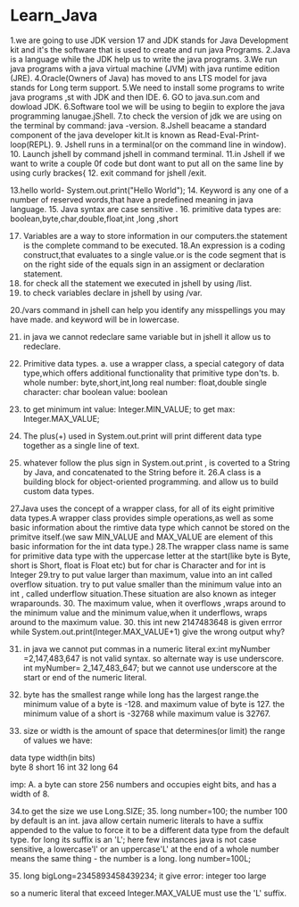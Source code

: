 # Learn_Java

1.we are going to use JDK version 17 and JDK stands for Java Development kit and it's the software that is used to create and run java Programs.
2.Java is a language while the JDK help us to write the java programs.
3.We run java programs with a java virtual machine (JVM) with java runtime edition (JRE).
4.Oracle(Owners of Java) has moved to ans LTS model for java stands for Long term support.
5.We need to install some programs to write java programs ,st with JDK and then IDE. 6. GO to java.sun.com and dowload JDK.
6.Software tool we will be using to begiin to explore the java programming lanugae.jShell.
7.to check the version of jdk we are using on the terminal by command: java -version.
8.Jshell beacame a standard component of the java developer kit.It is known as Read-Eval-Print-loop(REPL). 9. Jshell runs in a terminal(or on the command line in window). 10. Launch jshell by command jshell in command terminal. 11.in Jshell if we want to write a couple 0f code but dont want to put all on the same line by using curly brackes{ 12. exit command for jshell /exit.

13.hello world- System.out.print("Hello World"); 14. Keyword is any one of a number of reserved words,that have a predefined meaning in java language. 15. Java syntax are case sensitive . 16. primitive data types are: boolean,byte,char,double,float,int ,long ,short

17. Variables are a way to store information in our computers.the statement is the complete command to be executed.
    18.An expression is a coding construct,that evaluates to a single value.or is the code segment that is on the right side of the equals sign in an assigment or declaration statement.
18. for check all the statement we executed in jshell by using /list.
19. to check variables declare in jshell by using /var.

20./vars command in jshell can help you identify any misspellings you may have made. and keyword will be in lowercase.

21. in java we cannot redeclare same variable but in jshell it allow us to redeclare.

22. Primitive data types.
    a. use a wrapper class, a special category of data type,which offers additional functionality that primitive type don'ts.
    b. whole number: byte,short,int,long
    real number: float,double
    single character: char
    boolean value: boolean

23. to get minimum int value: Integer.MIN_VALUE;
    to get max: Integer.MAX_VALUE;
24. The plus(+) used in System.out.print will print different data type together as a single line of text.
25. whatever follow the plus sign in System.out.print , is coverted to a String by Java, and concatenated to the String before it.
    26.A class is a building block for object-oriented programming. and allow us to build custom data types.

27.Java uses the concept of a wrapper class, for all of its eight primitive data types.A wrapper class provides simple operations,as well as some basic information about the rimtive data type which cannot be stored on the primitve itself.(we saw MIN_VALUE and MAX_VALUE are element of this basic information for the int data type.)
28.The wrapper class name is same for primitive data type with the uppercase letter at the start(like byte is Byte, short is Short, float is Float etc) but for char is Character and for int is Integer
29.try to put value larger than maximum, value into an int called overflow situation. try to put value smaller than the minimum value into an int , called underflow situation.These situation are also known as integer wraparounds. 30. The maximum value, when it overflows ,wraps around to the minimum value and the minimum value,when it underflows, wraps around to the maximum value. 30. this int new 2147483648 is given errror while System.out.print(Integer.MAX_VALUE+1) give the wrong output why?

31. in java we cannot put commas in a numeric literal ex:int myNumber =2,147,483,647 is not valid syntax.
    so alternate way is use underscore.
    int myNumber= 2_147_483_647; but we cannot use underscore at the start or end of the numeric literal.

32. byte has the smallest range while long has the largest range.the minimum value of a byte is -128. and maximum value of byte is 127. the minimum value of a short is -32768 while maximum value is 32767.

33. size or width is the amount of space that determines(or limit) the range of values we have:

data type width(in bits)  
 byte 8
short 16
int 32
long 64

imp:
A. a byte can store 256 numbers and occupies eight bits, and has a width of 8.

34.to get the size we use Long.SIZE; 35. long number=100;
the number 100 by default is an int.
java allow certain numeric literals to have a suffix appended to the value to force it to be a different data type from the default type.
for long its suffix is an 'L';
here few instances java is not case sensitive, a lowercase'l' or an uppercase'L' at the end of a whole number means the same thing - the number is a long.
long number=100L;

35. long bigLong=2345893458439234;
    it give error: integer too large

so a numeric literal that exceed Integer.MAX_VALUE must use the 'L' suffix.
